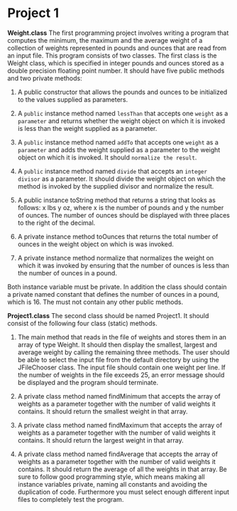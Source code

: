 # Project 1

**Weight.class**
The first programming project involves writing a program that computes the minimum, the
maximum and the average weight of a collection of weights represented in pounds and ounces
that are read from an input file. This program consists of two classes. The first class is the
Weight class, which is specified in integer pounds and ounces stored as a double precision
floating point number. It should have five public methods and two private methods:

1. A public constructor that allows the pounds and ounces to be initialized to the values
supplied as parameters.

2. A `public` instance method named `lessThan` that accepts one `weight` as a `parameter` and
returns whether the weight object on which it is invoked is less than the weight supplied
as a parameter.

3. A `public` instance method named `addTo` that accepts one `weight` as a `parameter` and adds
the weight supplied as a parameter to the weight object on which it is invoked. It should
`normalize the result`.

4. A `public` instance method named `divide` that accepts an `integer divisor` as a parameter. It
should divide the weight object on which the method is invoked by the supplied divisor
and normalize the result.

5. A public instance toString method that returns a string that looks as follows: x lbs y oz,
where x is the number of pounds and y the number of ounces. The number of ounces
should be displayed with three places to the right of the decimal.
6. A private instance method toOunces that returns the total number of ounces in the weight
object on which is was invoked.

7. A private instance method normalize that normalizes the weight on which it was
invoked by ensuring that the number of ounces is less than the number of ounces in a
pound.

Both instance variable must be private. In addition the class should contain a private named
constant that defines the number of ounces in a pound, which is 16. The must not contain any
other public methods.

**Project1.class**
The second class should be named Project1. It should consist of the following four class (static)
methods.

1. The main method that reads in the file of weights and stores them in an array of type
Weight. It should then display the smallest, largest and average weight by calling the
remaining three methods. The user should be able to select the input file from the default
directory by using the JFileChooser class. The input file should contain one weight per
line. If the number of weights in the file exceeds 25, an error message should be
displayed and the program should terminate.

2. A private class method named findMinimum that accepts the array of weights as a
parameter together with the number of valid weights it contains. It should return the
smallest weight in that array.

3. A private class method named findMaximum that accepts the array of weights as a
parameter together with the number of valid weights it contains. It should return the
largest weight in that array.

4. A private class method named findAverage that accepts the array of weights as a
parameter together with the number of valid weights it contains. It should return the
average of all the weights in that array.
Be sure to follow good programming style, which means making all instance variables private,
naming all constants and avoiding the duplication of code. Furthermore you must select enough
different input files to completely test the program.
